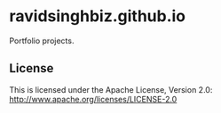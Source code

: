 # ravidsinghbiz.github.io

Portfolio projects.

## License

This is licensed under the Apache License, Version 2.0: http://www.apache.org/licenses/LICENSE-2.0

